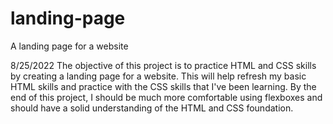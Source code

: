 # landing-page
A landing page for a website

8/25/2022
The objective of this project is to practice HTML and CSS skills by creating a landing page for a website. This will help refresh my basic HTML skills and practice with the CSS skills that I've been learning. By the end of this project, I should be much more comfortable using flexboxes and should have a solid understanding of the HTML and CSS foundation.